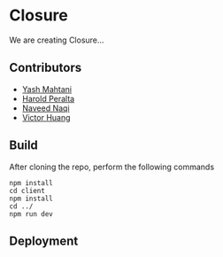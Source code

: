# Closure

We are creating Closure...

## Contributors

- [Yash Mahtani](https://github.com/gasperjw1)
- [Harold Peralta](https://github.com/HaroldisHarold)
- [Naveed Naqi](https://github.com/Naveed-Naqi)
- [Victor Huang](https://github.com/008705110)

## Build

After cloning the repo, perform the following commands

```
npm install
cd client
npm install
cd ../
npm run dev
```

## Deployment
